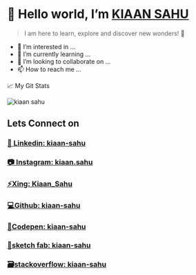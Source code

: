 # 👋 Hello world, I’m [KIAAN SAHU](https://kiaan-sahu.github.io/me/)

> I am here to learn, explore and discover new wonders! 🌟

- 👀 I’m interested in ...
- 🌱 I’m currently learning ...
- 💞️ I’m looking to collaborate on ...
- 📫 How to reach me ...

📈 My Git Stats

<p> <img src="https://github-readme-stats.vercel.app/api?username=kiaan-sahu&show_icons=true&theme=gotham" alt="kiaan sahu" />


## Lets Connect on

### [💼 Linkedin: kiaan-sahu][1]

### [📷 Instagram: kiaan.sahu][2]

### [⚡Xing: Kiaan_Sahu][3]

### [💻Github: kiaan-sahu][4]

### [🧮Codepen: kiaan-sahu][5]

### [🧊sketch fab: kiaan-sahu][6]

### [🗃️stackoverflow: kiaan-sahu](https://stackoverflow.com/users/22085942/kiaan-sahu?tab=profile)


  [1]: https://www.linkedin.com/in/kiaan-sahu
  [2]: https://www.instagram.com/kiaan.sahu/
  [3]:https://www.xing.com/profile/Kiaan_Sahu/cv
  [4]: https://github.com/kiaan-sahu
  [5]: https://codepen.io/kiaan-sahu
  [6]: https://sketchfab.com/kiaan-sahu
  [7]: https://stackoverflow.com/users/22085942/kiaan-sahu?tab=profile





